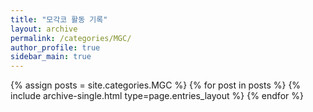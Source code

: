 ```yaml
---
title: "모각코 활동 기록"
layout: archive
permalink: /categories/MGC/
author_profile: true
sidebar_main: true
---
```



{% assign posts = site.categories.MGC %}
{% for post in posts %} {% include archive-single.html type=page.entries_layout %} {% endfor %}